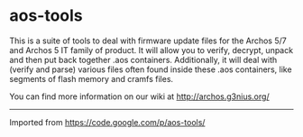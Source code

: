 # aos-tools

This is a suite of tools to deal with firmware update files for the Archos 5/7 and 
Archos 5 IT family of product. It will allow you to verify, decrypt, unpack and then 
put back together .aos containers. Additionally, it will deal with (verify and parse) 
various files often found inside these .aos containers, like segments of flash memory 
and cramfs files.

You can find more information on our wiki at http://archos.g3nius.org/

----
Imported from https://code.google.com/p/aos-tools/
